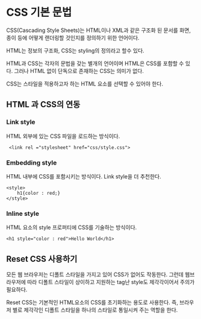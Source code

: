 # CSS 기본 문법

CSS(Cascading Style Sheets)는 HTML이나 XML과 같은 구조화 된 문서를 화면, 종이 등에 어떻게 랜더링할 것인지를 정의하기 위한 언어이다.

HTML는 정보의 구조화, CSS는 styling의 정의라고 할수 있다.

HTML과 CSS는 각자의 문법을 갖는 별개의 언어이며 HTML은 CSS를 포함할 수 있다.
그러나 HTML 없이 단독으로 존재하는 CSS는 의미가 없다.

CSS는 스타일을 적용하고자 하는 HTML 요소를 선택할 수 있어야 한다.

## HTML 과 CSS의 연동

### Link style
HTML 외부에 있는 CSS 파일을 로드하는 방식이다.

```
 <link rel ="stylesheet" href="css/style.css">
 ```

### Embedding style
HTML 내부에 CSS를 포함시키는 방식이다. Link style을 더 추천한다.
```
<style>
    h1{color : red;}
</style>
```

### Inline style
HTML 요소의 style 프로퍼티에 CSS를 기술하는 방식이다.
```
<h1 style="color : red">Hello World</h1>
```

## Reset CSS 사용하기
모든 웹 브라우저는 디폴트 스타일을 가지고 있어 CSS가 없어도 작동한다. 그런데 웹브라우저에 따라 디폴트 스타일이 상이하고 지원하는 tag난 style도 제각각이어서 주의가 필요하다.

Reset CSS는 기본적인 HTML요소의 CSS를 초기화하는 용도로 사용한다. 즉, 브라우저 별로 제각각인 디폴트 스타일을 하나의 스타일로 통일시켜 주는 역할을 한다.


